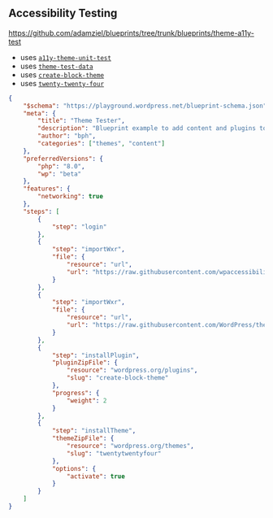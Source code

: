 ## Accessibility Testing
https://github.com/adamziel/blueprints/tree/trunk/blueprints/theme-a11y-test

- uses [`a11y-theme-unit-test`](https://github.com/wpaccessibility/a11y-theme-unit-test)
- uses [`theme-test-data`](https://github.com/WordPress/theme-test-data)
- uses [`create-block-theme`](https://wordpress.org/plugins/create-block-theme/)
- uses [`twenty-twenty-four`](https://wordpress.org/themes/twentytwentyfour)

```JSON
{
	"$schema": "https://playground.wordpress.net/blueprint-schema.json",
	"meta": {
		"title": "Theme Tester",
		"description": "Blueprint example to add content and plugins to explore a theme",
		"author": "bph",
		"categories": ["themes", "content"]
	},
	"preferredVersions": {
		"php": "8.0",
		"wp": "beta"
	},
	"features": {
		"networking": true
	},
	"steps": [
		{
			"step": "login"
		},
		{
			"step": "importWxr",
			"file": {
				"resource": "url",
				"url": "https://raw.githubusercontent.com/wpaccessibility/a11y-theme-unit-test/trunk/a11y-theme-unit-test-data.xml"
			}
		},
		{
			"step": "importWxr",
			"file": {
				"resource": "url",
				"url": "https://raw.githubusercontent.com/WordPress/theme-test-data/trunk/themeunittestdata.wordpress.xml"
			}
		},
		{
			"step": "installPlugin",
			"pluginZipFile": {
				"resource": "wordpress.org/plugins",
				"slug": "create-block-theme"
			},
			"progress": {
				"weight": 2
			}
		},
		{
			"step": "installTheme",
			"themeZipFile": {
				"resource": "wordpress.org/themes",
				"slug": "twentytwentyfour"
			},
			"options": {
				"activate": true
			}
		}
	]
}
```